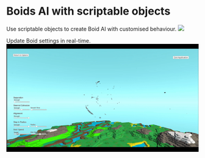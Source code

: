 # Boids AI with scriptable objects

Use scriptable objects to create Boid AI with customised behaviour.
![](BoidScriptableObject.png)

Update Boid settings in real-time.
![](BoidBehaviour.gif)
